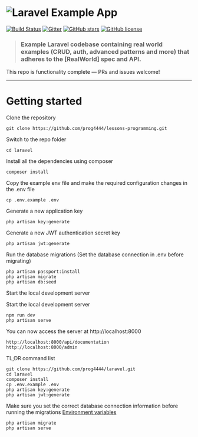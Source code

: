 # ![Laravel Example App](logo.png)

[![Build Status](https://img.shields.io/travis/gothinkster/laravel-realworld-example-app/master.svg)](https://travis-ci.org/gothinkster/laravel-realworld-example-app) [![Gitter](https://img.shields.io/gitter/room/realworld-dev/laravel.svg)](https://gitter.im/realworld-dev/laravel) [![GitHub stars](https://img.shields.io/github/stars/gothinkster/laravel-realworld-example-app.svg)](https://github.com/gothinkster/laravel-realworld-example-app/stargazers) [![GitHub license](https://img.shields.io/github/license/gothinkster/laravel-realworld-example-app.svg)](https://raw.githubusercontent.com/gothinkster/laravel-realworld-example-app/master/LICENSE)

> ### Example Laravel codebase containing real world examples (CRUD, auth, advanced patterns and more) that adheres to the [RealWorld] spec and API.

This repo is functionality complete — PRs and issues welcome!

----------

# Getting started

Clone the repository

    git clone https://github.com/prog4444/lessons-programming.git

Switch to the repo folder

    cd laravel

Install all the dependencies using composer

    composer install

Copy the example env file and make the required configuration changes in the .env file

    cp .env.example .env

Generate a new application key

    php artisan key:generate

Generate a new JWT authentication secret key

    php artisan jwt:generate

Run the database migrations (Set the database connection in .env before migrating)

    php artisan passport:install
    php artisan migrate
    php artisan db:seed

Start the local development server

Start the local development server

    npm run dev
    php artisan serve

You can now access the server at http://localhost:8000

    http://localhost:8000/api/documentation
    http://localhost:8000/admin

TL;DR command list

    git clone https://github.com/prog4444/laravel.git
    cd laravel
    composer install
    cp .env.example .env
    php artisan key:generate
    php artisan jwt:generate 
    
Make sure you set the correct database connection information before running the migrations [Environment variables](#environment-variables)

    php artisan migrate
    php artisan serve
